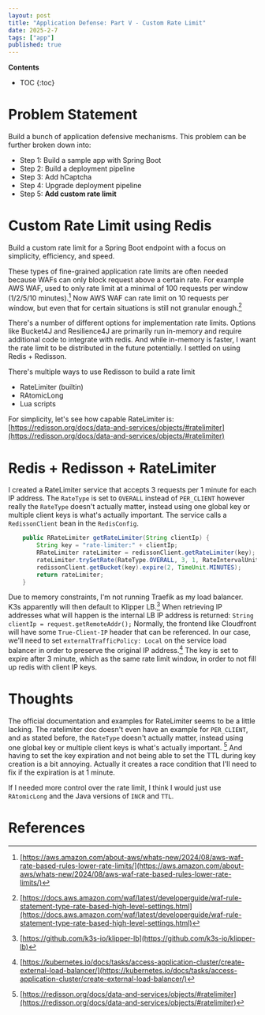 ```yaml
---
layout: post
title: "Application Defense: Part V - Custom Rate Limit"
date: 2025-2-7
tags: ["app"]
published: true
---
```


**Contents**
* TOC
{:toc}

# Problem Statement
Build a bunch of application defensive mechanisms. This problem can be further broken down into:

* Step 1: Build a sample app with Spring Boot
* Step 2: Build a deployment pipeline
* Step 3: Add hCaptcha
* Step 4: Upgrade deployment pipeline
* Step 5: **Add custom rate limit**

# Custom Rate Limit using Redis
Build a custom rate limit for a Spring Boot endpoint with a focus on simplicity, efficiency, and speed. 

These types of fine-grained application rate limits are often needed because WAFs can only block request above a certain rate. For example AWS WAF, used to only rate limit at a minimal of 100 requests per window (1/2/5/10 minutes).[^1] Now AWS WAF can rate limit on 10 requests per window, but even that for certain situations is still not granular enough.[^2] 

There's a number of different options for implementation rate limits. Options like Bucket4J and Resilience4J are primarily run in-memory and require additional code to integrate with redis. And while in-memory is faster, I want the rate limit to be distributed in the future potentially. I settled on using Redis + Redisson.

There's multiple ways to use Redisson to build a rate limit

* RateLimiter (builtin)
* RAtomicLong
* Lua scripts

For simplicity, let's see how capable RateLimiter is: [https://redisson.org/docs/data-and-services/objects/#ratelimiter](https://redisson.org/docs/data-and-services/objects/#ratelimiter)

# Redis + Redisson + RateLimiter
I created a RateLimiter service that accepts 3 requests per 1 minute for each IP address. The `RateType` is set to `OVERALL` instead of `PER_CLIENT` however really the `RateType` doesn't actually matter, instead using one global key or multiple client keys is what's actually important. The service calls a `RedissonClient` bean in the `RedisConfig`. 

```java
    public RRateLimiter getRateLimiter(String clientIp) {
        String key = "rate-limiter:" + clientIp; 
        RRateLimiter rateLimiter = redissonClient.getRateLimiter(key);
        rateLimiter.trySetRate(RateType.OVERALL, 3, 1, RateIntervalUnit.MINUTES);
        redissonClient.getBucket(key).expire(2, TimeUnit.MINUTES); 
        return rateLimiter;
    }
```

Due to memory constraints, I'm not running Traefik as my load balancer. K3s apparently will then default to Klipper LB.[^3] When retrieving IP addresses what will happen is the internal LB IP address is returned: `String clientIp = request.getRemoteAddr();` Normally, the frontend like Cloudfront will have some `True-Client-IP` header that can be referenced. In our case, we'll need to set `externalTrafficPolicy: Local` on the service load balancer in order to preserve the original IP address.[^4] The key is set to expire after 3 minute, which as the same rate limit window, in order to not fill up redis with client IP keys. 

# Thoughts
The official documentation and examples for RateLimiter seems to be a little lacking. The ratelimiter doc doesn't even have an example for `PER_CLIENT`, and as stated before, the `RateType` doesn't actually matter, instead using one global key or multiple client keys is what's actually important. [^5] And having to set the key expiration and not being able to set the TTL during key creation is a bit annoying. Actually it creates a race condition that I'll need to fix if the expiration is at 1 minute. 

If I needed more control over the rate limit, I think I would just use `RAtomicLong` and the Java versions of `INCR` and `TTL`. 

# References
[^1]: [https://aws.amazon.com/about-aws/whats-new/2024/08/aws-waf-rate-based-rules-lower-rate-limits/](https://aws.amazon.com/about-aws/whats-new/2024/08/aws-waf-rate-based-rules-lower-rate-limits/)

[^2]: [https://docs.aws.amazon.com/waf/latest/developerguide/waf-rule-statement-type-rate-based-high-level-settings.html](https://docs.aws.amazon.com/waf/latest/developerguide/waf-rule-statement-type-rate-based-high-level-settings.html)

[^3]: [https://github.com/k3s-io/klipper-lb](https://github.com/k3s-io/klipper-lb)

[^4]: [https://kubernetes.io/docs/tasks/access-application-cluster/create-external-load-balancer/](https://kubernetes.io/docs/tasks/access-application-cluster/create-external-load-balancer/)

[^5]: [https://redisson.org/docs/data-and-services/objects/#ratelimiter](https://redisson.org/docs/data-and-services/objects/#ratelimiter)

